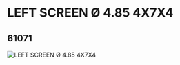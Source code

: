 # LEFT SCREEN Ø 4.85 4X7X4
## 61071
![LEFT SCREEN Ø 4.85 4X7X4](https://lc-www-live-s.legocdn.com/media/bricks/5/2/4518405.jpg)